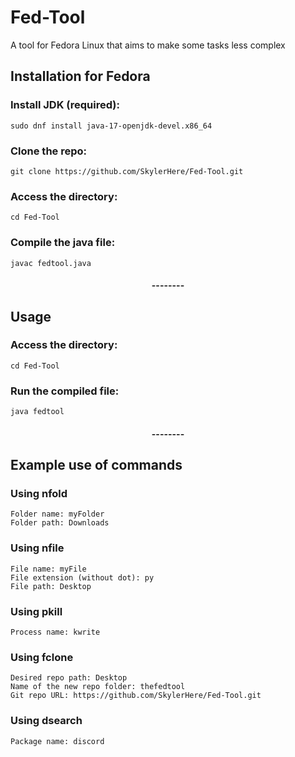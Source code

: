 # Fed-Tool
A tool for Fedora Linux that aims to make some tasks less complex

<h2>Installation for Fedora</h2>

<h3>Install JDK (required):</h3>

```
sudo dnf install java-17-openjdk-devel.x86_64
```

<h3>Clone the repo:</h3>

```
git clone https://github.com/SkylerHere/Fed-Tool.git
```

<h3>Access the directory:</h3>

```
cd Fed-Tool
```

<h3>Compile the java file:</h3>

```
javac fedtool.java
```

<h4 align="center">--------</h4>


<h2>Usage</h2>

<h3>Access the directory:</h3>

```
cd Fed-Tool
```

<h3>Run the compiled file:</h3>

```
java fedtool
```

<h4 align="center">--------</h4>


<h2>Example use of commands</h2>
<h3>Using nfold</h3>

```
Folder name: myFolder
Folder path: Downloads
```

<h3>Using nfile</h3>

```
File name: myFile
File extension (without dot): py
File path: Desktop
```

<h3>Using pkill</h3>

```
Process name: kwrite
```

<h3>Using fclone</h3>

```
Desired repo path: Desktop
Name of the new repo folder: thefedtool
Git repo URL: https://github.com/SkylerHere/Fed-Tool.git
```

<h3>Using dsearch</h3>

```
Package name: discord
```

